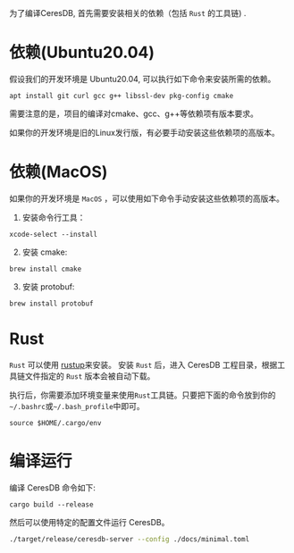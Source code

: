 为了编译CeresDB, 首先需要安装相关的依赖（包括 `Rust` 的工具链) .

# 依赖(Ubuntu20.04)

假设我们的开发环境是 Ubuntu20.04, 可以执行如下命令来安装所需的依赖。

```shell
apt install git curl gcc g++ libssl-dev pkg-config cmake
```

需要注意的是，项目的编译对cmake、gcc、g++等依赖项有版本要求。

如果你的开发环境是旧的Linux发行版，有必要手动安装这些依赖项的高版本。

# 依赖(MacOS)

如果你的开发环境是 `MacOS` ，可以使用如下命令手动安装这些依赖项的高版本。

1. 安装命令行工具：

```shell
xcode-select --install
```

2. 安装 cmake:

```shell
brew install cmake
```

3. 安装 protobuf:

```shell
brew install protobuf
```

# Rust

`Rust` 可以使用 [rustup](https://rustup.rs/)来安装。
安装 `Rust` 后，进入 CeresDB 工程目录，根据工具链文件指定的 `Rust` 版本会被自动下载。

执行后，你需要添加环境变量来使用`Rust`工具链。只要把下面的命令放到你的`~/.bashrc`或`~/.bash_profile`中即可。

```shell
source $HOME/.cargo/env
```

# 编译运行

编译 CeresDB 命令如下:

```
cargo build --release
```

然后可以使用特定的配置文件运行 CeresDB。

```bash
./target/release/ceresdb-server --config ./docs/minimal.toml
```
